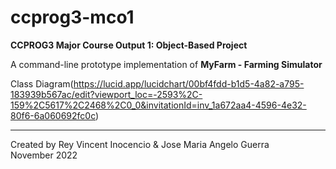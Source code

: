 # ccprog3-mco1
**CCPROG3 Major Course Output 1: Object-Based Project**

A command-line prototype implementation of **MyFarm - Farming Simulator**

Class Diagram(https://lucid.app/lucidchart/00bf4fdd-b1d5-4a82-a795-183939b567ac/edit?viewport_loc=-2593%2C-159%2C5617%2C2468%2C0_0&invitationId=inv_1a672aa4-4596-4e32-80f6-6a060692fc0c)

---

Created by Rey Vincent Inocencio & Jose Maria Angelo Guerra<br>
November 2022
